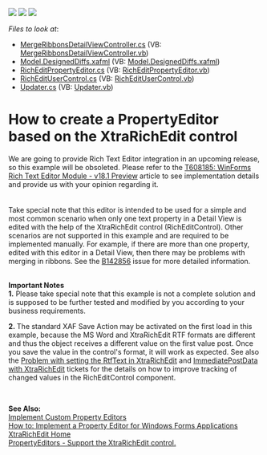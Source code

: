 <!-- default badges list -->
![](https://img.shields.io/endpoint?url=https://codecentral.devexpress.com/api/v1/VersionRange/128588745/10.1.4%2B)
[![](https://img.shields.io/badge/Open_in_DevExpress_Support_Center-FF7200?style=flat-square&logo=DevExpress&logoColor=white)](https://supportcenter.devexpress.com/ticket/details/E1509)
[![](https://img.shields.io/badge/📖_How_to_use_DevExpress_Examples-e9f6fc?style=flat-square)](https://docs.devexpress.com/GeneralInformation/403183)
<!-- default badges end -->
<!-- default file list -->
*Files to look at*:

* [MergeRibbonsDetailViewController.cs](./CS/WinSolution.Module.Win/MergeRibbonsDetailViewController.cs) (VB: [MergeRibbonsDetailViewController.vb](./VB/WinSolution.Module.Win/MergeRibbonsDetailViewController.vb))
* [Model.DesignedDiffs.xafml](./CS/WinSolution.Module.Win/Model.DesignedDiffs.xafml) (VB: [Model.DesignedDiffs.xafml](./VB/WinSolution.Module.Win/Model.DesignedDiffs.xafml))
* [RichEditPropertyEditor.cs](./CS/WinSolution.Module.Win/RichEditPropertyEditor.cs) (VB: [RichEditPropertyEditor.vb](./VB/WinSolution.Module.Win/RichEditPropertyEditor.vb))
* [RichEditUserControl.cs](./CS/WinSolution.Module.Win/RichEditUserControl.cs) (VB: [RichEditUserControl.vb](./VB/WinSolution.Module.Win/RichEditUserControl.vb))
* [Updater.cs](./CS/WinSolution.Module.Win/Updater.cs) (VB: [Updater.vb](./VB/WinSolution.Module.Win/Updater.vb))
<!-- default file list end -->
# How to create a PropertyEditor based on the XtraRichEdit control


<p>We are going to provide Rich Text Editor integration in an upcoming release, so this example will be obsoleted. Please refer to the <a href="https://www.devexpress.com/Support/Center/p/T608185">T608185: WinForms Rich Text Editor Module - v18.1 Preview</a> article to see implementation details and provide us with your opinion regarding it.<br><br><br>Take special note that this editor is intended to be used for a simple and most common scenario when only one text property in a Detail View is edited with the help of the XtraRichEdit control (RichEditControl). Other scenarios are not supported in this example and are required to be implemented manually. For example, if there are more than one property, edited with this editor in a Detail View, then there may be problems with merging in ribbons. See the <a href="https://www.devexpress.com/Support/Center/p/B142856">B142856</a> issue for more detailed information.<br><br></p>
<p><strong>Important Notes<br>1.</strong> Please take special note that this example is not a complete solution and is supposed to be further tested and modified by you according to your business requirements.</p>
<p><strong>2. </strong>The standard XAF Save Action may be activated on the first load in this example, because the MS Word and XtraRichEdit RTF formats are different and thus the object receives a different value on the first value post. Once you save the value in the control's format, it will work as expected. See also the <a href="https://www.devexpress.com/Support/Center/p/T136988">Problem with setting the RtfText in XtraRichEdit</a> and <a href="https://www.devexpress.com/Support/Center/p/Q254329">ImmediatePostData with XtraRichEdit</a> tickets for the details on how to improve tracking of changed values in the RichEditControl component.</p>
<p> </p>
<p><strong>See Also:</strong> <br> <a href="http://documentation.devexpress.com/#Xaf/CustomDocument3097"><u>Implement Custom Property Editors</u></a> <br> <a href="http://documentation.devexpress.com/#Xaf/CustomDocument2679"><u>How to: Implement a Property Editor for Windows Forms Applications</u></a> <br> <a href="http://documentation.devexpress.com/#WindowsForms/CustomDocument4946"><u>XtraRichEdit Home</u></a><br> <a href="https://www.devexpress.com/Support/Center/p/S31438">PropertyEditors - Support the XtraRichEdit control.</a></p>

<br/>


